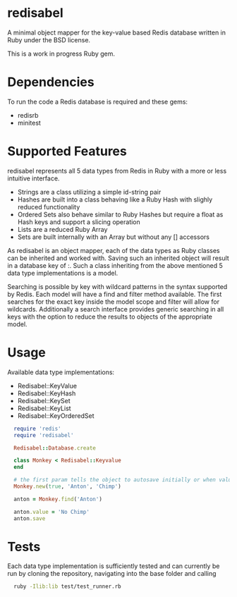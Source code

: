 redisabel
=========

A minimal object mapper for the key-value based Redis database written in
Ruby under the BSD license.

This is a work in progress Ruby gem.


Dependencies
=========

To run the code a Redis database is required and these gems:
* redisrb
* minitest


Supported Features
=========

redisabel represents all 5 data types from Redis in Ruby with a more or
less intuitive interface.

* Strings are a class utilizing a simple id-string pair
* Hashes are built into a class behaving like a Ruby Hash with slighly
  reduced functionality
* Ordered Sets also behave similar to Ruby Hashes but require a float as
  Hash keys and support a slicing operation
* Lists are a reduced Ruby Array
* Sets are built internally with an Array but without any [] accessors

As redisabel is an object mapper, each of the data types as Ruby classes
can be inherited and worked with. Saving such an inherited object will result
in a database key of <object class name in underscore notation>:<object key>.
Such a class inheriting from the above mentioned 5 data type implementations
is a model.

Searching is possible by key with wildcard patterns in the syntax supported by
Redis. Each model will have a find and filter method available. The first
searches for the exact key inside the model scope and filter will allow for
wildcards.  Additionally a search interface provides generic searching in all
keys with the option to reduce the results to objects of the appropriate model.


Usage
=========

Available data type implementations:
* Redisabel::KeyValue
* Redisabel::KeyHash
* Redisabel::KeySet
* Redisabel::KeyList
* Redisabel::KeyOrderedSet

```ruby
  require 'redis'
  require 'redisabel'

  Redisabel::Database.create

  class Monkey < Redisabel::Keyvalue
  end

  # the first param tells the object to autosave initially or when values change
  Monkey.new(true, 'Anton', 'Chimp')

  anton = Monkey.find('Anton')

  anton.value = 'No Chimp'
  anton.save
```


Tests
=========

Each data type implementation is sufficiently tested and can currently be run
by cloning the repository, navigating into the base folder and calling

```bash
  ruby -Ilib:lib test/test_runner.rb
```
